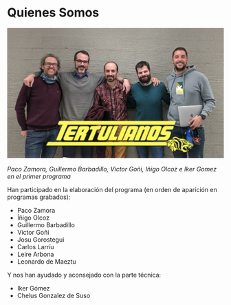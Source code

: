 # Quienes Somos

![primer_podcast](res/primer_podcast.png)

_Paco Zamora, Guillermo Barbadillo, Victor Goñi, Iñigo Olcoz e Iker Gomez en el primer programa_

Han participado en la elaboración del programa (en orden de aparición en programas grabados):

- Paco Zamora
- Íñigo Olcoz
- Guillermo Barbadillo
- Victor Goñi
- Josu Gorostegui
- Carlos Larríu
- Leire Arbona
- Leonardo de Maeztu

Y nos han ayudado y aconsejado con la parte técnica:

- Iker Gómez
- Chelus Gonzalez de Suso
